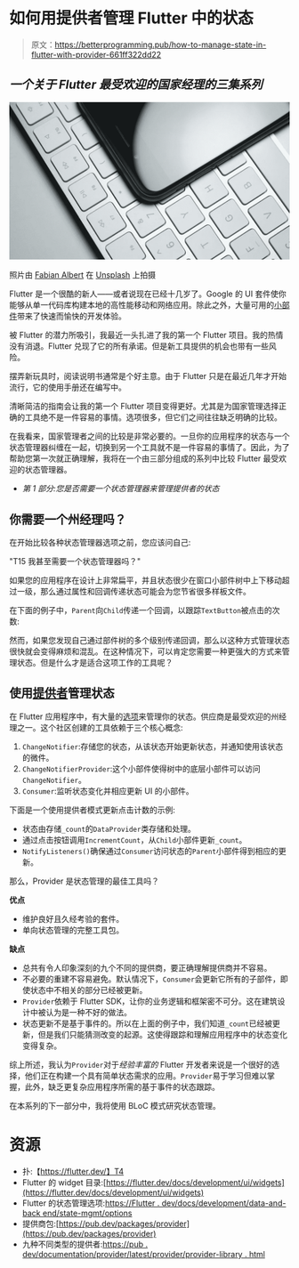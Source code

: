 # 如何用提供者管理 Flutter 中的状态

> 原文：<https://betterprogramming.pub/how-to-manage-state-in-flutter-with-provider-661ff322dd22>

## *一个关于 Flutter 最受欢迎的国家经理的三集系列*

![](img/6ef165780c9d8816befad208c0beeb3a.png)

照片由 [Fabian Albert](https://unsplash.com/@fabiraw?utm_source=unsplash&utm_medium=referral&utm_content=creditCopyText) 在 [Unsplash](https://unsplash.com/s/photos/mobile-device?utm_source=unsplash&utm_medium=referral&utm_content=creditCopyText) 上拍摄

Flutter 是一个很酷的新人——或者说现在已经十几岁了。Google 的 UI 套件使你能够从单一代码库构建本地的高性能移动和网络应用。除此之外，大量可用的[小部件](https://flutter.dev/docs/development/ui/widgets/material)带来了快速而愉快的开发体验。

被 Flutter 的潜力所吸引，我最近一头扎进了我的第一个 Flutter 项目。我的热情没有消退。Flutter 兑现了它的所有承诺。但是新工具提供的机会也带有一些风险。

摆弄新玩具时，阅读说明书通常是个好主意。由于 Flutter 只是在最近几年才开始流行，它的使用手册还在编写中。

清晰简洁的指南会让我的第一个 Flutter 项目变得更好。尤其是为国家管理选择正确的工具绝不是一件容易的事情。选项很多，但它们之间往往缺乏明确的比较。

在我看来，国家管理者之间的比较是非常必要的。一旦你的应用程序的状态与一个状态管理器纠缠在一起，切换到另一个工具就不是一件容易的事情了。因此，为了帮助您第一次就正确理解，我将在一个由三部分组成的系列中比较 Flutter 最受欢迎的状态管理器。

*   *第 1 部分:您是否需要一个状态管理器来管理提供者的状态*

## 你需要一个州经理吗？

在开始比较各种状态管理器选项之前，您应该问自己:

"T15 我甚至需要一个状态管理器吗？"

如果您的应用程序在设计上非常扁平，并且状态很少在窗口小部件树中上下移动超过一级，那么通过属性和回调传递状态可能会为您节省很多样板文件。

在下面的例子中，`Parent`向`Child`传递一个回调，以跟踪`TextButton`被点击的次数:

然而，如果您发现自己通过部件树的多个级别传递回调，那么以这种方式管理状态很快就会变得麻烦和混乱。在这种情况下，可以肯定您需要一种更强大的方式来管理状态。但是什么才是适合这项工作的工具呢？

## 使用[提供者](https://pub.dev/packages/provider)管理状态

在 Flutter 应用程序中，有大量的[选项](https://flutter.dev/docs/development/data-and-backend/state-mgmt/options)来管理你的状态。供应商是最受欢迎的州经理之一。这个社区创建的工具依赖于三个核心概念:

1.  `ChangeNotifier`:存储您的状态，从该状态开始更新状态，并通知使用该状态的微件。
2.  `ChangeNotifierProvider`:这个小部件使得树中的底层小部件可以访问`ChangeNotifier`。
3.  `Consumer`:监听状态变化并相应更新 UI 的小部件。

下面是一个使用提供者模式更新点击计数的示例:

*   状态由存储`_count`的`DataProvider`类存储和处理。
*   通过点击按钮调用`IncrementCount`，从`Child`小部件更新`_count`。
*   `NotifyListeners()`确保通过`Consumer`访问状态的`Parent`小部件得到相应的更新。

那么，Provider 是状态管理的最佳工具吗？

**优点**

*   维护良好且久经考验的套件。
*   单向状态管理的完整工具包。

**缺点**

*   总共有令人印象深刻的九个不同的提供商，要正确理解提供商并不容易。
*   不必要的重建不容易避免。默认情况下，`Consumer`会更新它所有的子部件，即使状态中不相关的部分已经被更新。
*   `Provider`依赖于 Flutter SDK，让你的业务逻辑和框架密不可分。这在建筑设计中被认为是一种不好的做法。
*   状态更新不是基于事件的。所以在上面的例子中，我们知道`_count`已经被更新，但是我们只能猜测改变的起源。这使得跟踪和理解应用程序中的状态变化变得复杂。

综上所述，我认为`Provider`对于*经验丰富的* Flutter 开发者来说是一个很好的选择，他们正在构建一个具有简单状态需求的应用。`Provider`易于学习但难以掌握，此外，缺乏更复杂应用程序所需的基于事件的状态跟踪。

在本系列的下一部分中，我将使用 BLoC 模式研究状态管理。

# 资源

*   扑:【https://flutter.dev/】T4
*   Flutter 的 widget 目录:[https://flutter.dev/docs/development/ui/widgets](https://flutter.dev/docs/development/ui/widgets)
*   Flutter 的状态管理选项:[https://Flutter . dev/docs/development/data-and-back end/state-mgmt/options](https://flutter.dev/docs/development/data-and-backend/state-mgmt/options)
*   提供商包:[https://pub.dev/packages/provider](https://pub.dev/packages/provider)
*   九种不同类型的提供者:[https://pub . dev/documentation/provider/latest/provider/provider-library . html](https://pub.dev/documentation/provider/latest/provider/provider-library.html)